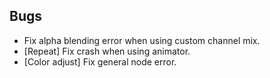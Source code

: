 ## Bugs
- Fix alpha blending error when using custom channel mix.
- [Repeat] Fix crash when using animator.
- [Color adjust]  Fix general node error.
